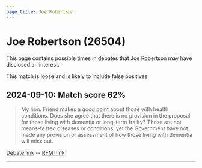 ```yaml
---
page_title: Joe Robertson
---
```


# Joe Robertson  (26504)

This page contains possible times in debates that Joe Robertson may have disclosed an interest.

This match is loose and is likely to include false positives. 



## 2024-09-10: Match score 62%

>My hon. Friend makes a good point about those with health conditions. Does she agree that there is no provision in the proposal for those living with dementia or long-term frailty? Those are not means-tested diseases or conditions, yet the Government have not made any provision or assessment of how those living with dementia will miss out.

[Debate link](https://www.theyworkforyou.com/debates/?id=2024-09-10a.775.0)  --  [RFMI link](https://www.theyworkforyou.com/mp/26504/register)


---

